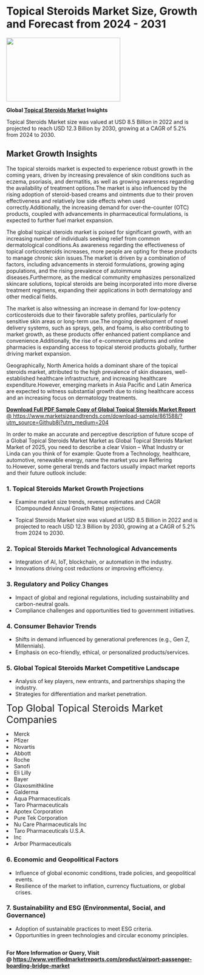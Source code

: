 <H1>Topical Steroids Market Size, Growth and Forecast from 2024 - 2031</H1><img class="aligncenter size-medium wp-image-584254" src="https://thirdeyenews.in/wp-content/uploads/2024/09/Global-Market-Research-300x168.jpeg" alt="" width="300" height="168" /><p><strong>Global&nbsp;<a href="https://www.marketsizeandtrends.com/download-sample/861588/?utm_source=Github8j?utm_medium=204">Topical Steroids Market</a> Insights</strong></p><p>Topical Steroids Market size was valued at USD 8.5 Billion in 2022 and is projected to reach USD 12.3 Billion by 2030, growing at a CAGR of 5.2% from 2024 to 2030.</p><p><h2>Market Growth Insights</h2> <p>The topical steroids market is expected to experience robust growth in the coming years, driven by increasing prevalence of skin conditions such as eczema, psoriasis, and dermatitis, as well as growing awareness regarding the availability of treatment options.The market is also influenced by the rising adoption of steroid-based creams and ointments due to their proven effectiveness and relatively low side effects when used correctly.Additionally, the increasing demand for over-the-counter (OTC) products, coupled with advancements in pharmaceutical formulations, is expected to further fuel market expansion.</p> <p><a href="#"></a></p> <p>The global topical steroids market is poised for significant growth, with an increasing number of individuals seeking relief from common dermatological conditions.As awareness regarding the effectiveness of topical corticosteroids increases, more people are opting for these products to manage chronic skin issues.The market is driven by a combination of factors, including advancements in steroid formulations, growing aging populations, and the rising prevalence of autoimmune diseases.Furthermore, as the medical community emphasizes personalized skincare solutions, topical steroids are being incorporated into more diverse treatment regimens, expanding their applications in both dermatology and other medical fields.</p> <p>The market is also witnessing an increase in demand for low-potency corticosteroids due to their favorable safety profiles, particularly for sensitive skin areas or long-term use.The ongoing development of novel delivery systems, such as sprays, gels, and foams, is also contributing to market growth, as these products offer enhanced patient compliance and convenience.Additionally, the rise of e-commerce platforms and online pharmacies is expanding access to topical steroid products globally, further driving market expansion.</p> <p>Geographically, North America holds a dominant share of the topical steroids market, attributed to the high prevalence of skin diseases, well-established healthcare infrastructure, and increasing healthcare expenditure.However, emerging markets in Asia Pacific and Latin America are expected to witness substantial growth due to rising healthcare access and an increasing focus on dermatology treatments.</p> <p><a href="#"></p><p><span class=""><strong>Download Full PDF Sample Copy of Global Topical Steroids Market Report</strong> @ <a href="https://www.marketsizeandtrends.com/download-sample/861588/?utm_source=Github8j?utm_medium=204" target="_blank">https://www.marketsizeandtrends.com/download-sample/861588/?utm_source=Github8j?utm_medium=204</a></span></p><p>In order to make an accurate and perceptive description of future scope of a Global&nbsp;Topical Steroids Market Market as Global&nbsp;Topical Steroids Market Market of 2025, you need to describe a clear Vision &ndash; What Industry or Linda can you think of for example: Quote from a Technology, healthcare, automotive, renewable energy, name the market you are Reffering to.However, some general trends and factors usually impact market reports and their future outlook include:</p><h3>1.&nbsp;<strong>Topical Steroids Market Growth Projections</strong></h3><ul><li>Examine market size trends, revenue estimates and CAGR (Compounded Annual Growth Rate) projections.</li><li><p>Topical Steroids Market size was valued at USD 8.5 Billion in 2022 and is projected to reach USD 12.3 Billion by 2030, growing at a CAGR of 5.2% from 2024 to 2030.</p></li></ul><h3>2.&nbsp;<strong>Topical Steroids Market Technological Advancements</strong></h3><ul><li>Integration of AI, IoT, blockchain, or automation in the industry.</li><li>Innovations driving cost reductions or improving efficiency.</li></ul><h3>3.&nbsp;<strong>Regulatory and Policy Changes</strong></h3><ul><li>Impact of global and regional regulations, including sustainability and carbon-neutral goals.</li><li>Compliance challenges and opportunities tied to government initiatives.</li></ul><h3>4.&nbsp;<strong>Consumer Behavior Trends</strong></h3><ul><li>Shifts in demand influenced by generational preferences (e.g., Gen Z, Millennials).</li><li>Emphasis on eco-friendly, ethical, or personalized products/services.</li></ul><h3>5.&nbsp;<strong>Global Topical Steroids Market Competitive Landscape</strong></h3><ul><li>Analysis of key players, new entrants, and partnerships shaping the industry.</li><li>Strategies for differentiation and market penetration.</li></ul><p data-pm-slice="1 1 []"><span style="color: inherit; font-family: inherit; font-size: 25px;">Top Global Topical Steroids Market Companies</span></p><div class="" data-test-id=""><p><li>Merck</li><li> Pfizer</li><li> Novartis</li><li> Abbott</li><li> Roche</li><li> Sanofi</li><li> Eli Lilly</li><li> Bayer</li><li> Glaxosmithkline</li><li> Galderma</li><li> Aqua Pharmaceuticals</li><li> Taro Pharmaceuticals</li><li> Apotex Corporation</li><li> Pure Tek Corporation</li><li> Nu Care Pharmaceuticals Inc</li><li> Taro Pharmaceuticals U.S.A.</li><li> Inc</li><li> Arbor Pharmaceuticals</li></p></div><h3>6.&nbsp;<strong>Economic and Geopolitical Factors</strong></h3><ul><li>Influence of global economic conditions, trade policies, and geopolitical events.</li><li>Resilience of the market to inflation, currency fluctuations, or global crises.</li></ul><h3>7.&nbsp;<strong>Sustainability and ESG (Environmental, Social, and Governance)</strong></h3><ul><li>Adoption of sustainable practices to meet ESG criteria.</li><li>Opportunities in green technologies and circular economy principles.</li></ul><h2><strong style="font-size: 14px;">For More Information or Query, Visit @&nbsp;</strong><a style="background-color: #ffffff; font-size: 14px;" href="https://www.marketsizeandtrends.com/report/topical-steroids-market/" target="_blank">https://www.verifiedmarketreports.com/product/airport-passenger-boarding-bridge-market</a></h2>